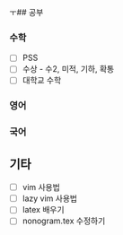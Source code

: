 ㅜ## 공부
### 수학
- [ ] PSS
- [ ] 수상 - 수2, 미적, 기하, 확통
- [ ] 대학교 수학
### 영어
### 국어
## 기타
- [ ] vim 사용법
- [ ] lazy vim 사용법
- [ ] latex 배우기
- [ ] nonogram.tex 수정하기
